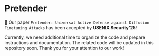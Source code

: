 # Pretender
🎉 Our paper `Pretender: Universal Active Defense against Diffusion Finetuning Attacks` has been accepted by **USENIX Security'25**!

Currently, we need additional time to organize the code and prepare instructions and documentation. The related code will be updated in this repository soon. Thank you for your attention to our work!
